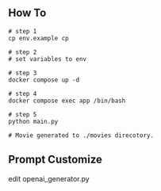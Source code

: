 ## How To

```
# step 1
cp env.example cp

# step 2
# set variables to env

# step 3
docker compose up -d

# step 4
docker compose exec app /bin/bash

# step 5
python main.py

# Movie generated to ./movies direcotory.
```

## Prompt Customize

edit openai_generator.py
